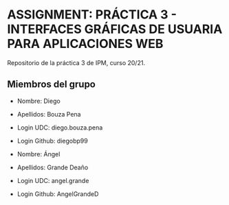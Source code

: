 # ASSIGNMENT: PRÁCTICA 3 - INTERFACES GRÁFICAS DE USUARIA PARA APLICACIONES WEB

Repositorio de la práctica 3 de IPM, curso 20/21.

## Miembros del grupo

  * Nombre: Diego
  * Apellidos: Bouza Pena
  * Login UDC: diego.bouza.pena
  * Login Github: diegobp99
  
  * Nombre: Ángel
  * Apellidos: Grande Deaño
  * Login UDC: angel.grande
  * Login Github: AngelGrandeD

